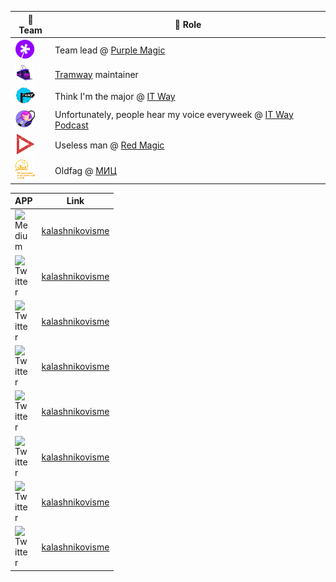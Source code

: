 👯 Team | 👷 Role
------|-----
![purple-magic](https://raw.githubusercontent.com/kalashnikovisme/kalashnikovisme/master/%D0%BF%D0%B5%D1%80%D0%BF%D0%BB%D0%BC%D1%8D%D0%B4%D0%B6%D0%B8%D0%BA1-min.png) | Team lead @ [Purple Magic](https://github.com/Purple-Magic)
![tramway-ico](https://raw.githubusercontent.com/kalashnikovisme/kalashnikovisme/master/%D1%82%D1%80%D1%8D%D0%BC%D0%B2%D1%8D%D0%B9%D0%B1%D0%B5%D0%B7%D1%84%D0%BE%D0%BD%D0%B0-min.png) | [Tramway](https://github.com/purple-magic/tramway-admin) maintainer
![it-way-ico](https://raw.githubusercontent.com/kalashnikovisme/kalashnikovisme/master/%D0%BB%D0%BE%D0%B3%D0%BE%D1%82%D0%B8%D0%BF.png) | Think I'm the major @ [IT Way](https://it-way.pro)
![it-way-podcast](https://raw.githubusercontent.com/kalashnikovisme/kalashnikovisme/master/logo.png) | Unfortunately, people hear my voice everyweek @ [IT Way Podcast](https://redcircle.com/shows/5a51ca0b-c930-480a-85f4-94a5f2190530/)
![red-magic-ico](https://raw.githubusercontent.com/kalashnikovisme/kalashnikovisme/master/red_madzhig_EBRIMA_BELYJ-min.png) | Useless man @ [Red Magic](https://vk.com/redmagicprod)
![ulmic ico](https://raw.githubusercontent.com/kalashnikovisme/kalashnikovisme/master/logo_png.png) | Oldfag @ [МИЦ](http://ulmic.ru)

APP | Link
----|-----
<img align="left" alt="Medium" width="22px" src="https://cdn.jsdelivr.net/npm/simple-icons@v3/icons/medium.svg" /> | [kalashnikovisme](https://kalashnikovisme.medium.com)
<img align="left" alt="Twitter" width="22px" src="https://cdn.jsdelivr.net/npm/simple-icons@v3/icons/rubygems.svg" /> | [kalashnikovisme](https://rubygems.org/profiles/kalashnikovisme)
<img align="left" alt="Twitter" width="22px" src="https://cdn.jsdelivr.net/npm/simple-icons@v3/icons/stackoverflow.svg" /> | [kalashnikovisme](https://stackoverflow.com/users/2152439/pavel-kalashnikov)
<img align="left" alt="Twitter" width="22px" src="https://cdn.jsdelivr.net/npm/simple-icons@v3/icons/gitlab.svg" /> | [kalashnikovisme](https://gitlab.com/kalashnikovisme)
<img align="left" alt="Twitter" width="22px" src="https://cdn.jsdelivr.net/npm/simple-icons@v3/icons/twitter.svg" /> | [kalashnikovisme](https://twitter.com/kalashnikovisme)
<img align="left" alt="Twitter" width="22px" src="https://cdn.jsdelivr.net/npm/simple-icons@v3/icons/linkedin.svg" /> | [kalashnikovisme](https://www.linkedin.com/in/%D0%BF%D0%B0%D0%B2%D0%B5%D0%BB-%D0%BA%D0%B0%D0%BB%D0%B0%D1%88%D0%BD%D0%B8%D0%BA%D0%BE%D0%B2-22115a57/)
<img align="left" alt="Twitter" width="22px" src="https://cdn.jsdelivr.net/npm/simple-icons@v3/icons/vk.svg" /> | [kalashnikovisme](https://vk.com/kalashnikovisme)
<img align="left" alt="Twitter" width="22px" src="https://cdn.jsdelivr.net/npm/simple-icons@v3/icons/facebook.svg" /> | [kalashnikovisme](https://fb.com/kalashnikovisme)
